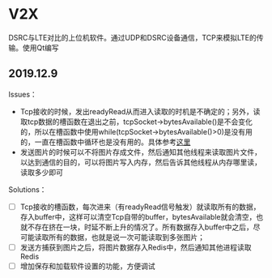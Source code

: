 # V2X
DSRC与LTE对比的上位机软件。通过UDP和DSRC设备通信，TCP来模拟LTE的传输。使用Qt编写



## 2019.12.9

Issues：

- Tcp接收的时候，发出readyRead从而进入读取的时机是不确定的；另外，读取tcp数据的槽函数在退出之前，tcpSocket->bytesAvailable()是不会变化的，所以在槽函数中使用while(tcpSocket->bytesAvailable()>0)是没有用的，一直在槽函数中循环也是没有用的。具体参考[这里]( https://blog.csdn.net/dengdew/article/details/79065608 )
- 发送图片的时候可以不将图片存成文件，然后通知其他线程来读取图片文件，以达到通信的目的，可以将图片写入内存，然后告诉其他线程从内存哪里读，读取多少即可



Solutions：

- [ ] Tcp接收的槽函数，每次进来（有readyRead信号触发）就读取所有的数据，存入buffer中，这样可以清空Tcp自带的buffer，bytesAvailable就会清空，也就不存在挤在一块，时延不断上升的情况了。所有数据存入buffer中之后，尽可能读取所有的数据，也就是说一次可能读取到多张图片；
- [ ] 发送方捕获到图片之后，将图片数据存入Redis中，然后通知其他进程读取Redis
- [ ] 增加保存和加载软件设置的功能，方便调试